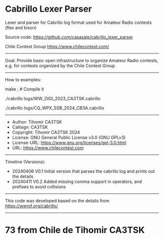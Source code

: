 # Cabrillo Lexer Parser
Lexer and parser for Cabrillo log format used for Amateur Radio contests (flex and bison)

Source code:   https://github.com/casasale/cabrillo_lexer_parser

Chile Contest Group https://www.chilecontest.com/

____________________________________________________
Goal:         Provide basic open infrastructure to organize Amateur Radio contests, e.g. for contests organized by the Chile Contest Group

____________________________________________________
How to examples:

make ; # Compile it

./cabrillo logs/WW_DIGI_2023_CA3TSK.cabrillo

./cabrillo logs/CQ_WPX_SSB_2024_CB3A.cabrillo

____________________________________________________

- Author:       Tihomir CA3TSK
- Callsign:     CA3TSK
- Copyright:    Tihomir CA3TSK 2024
- License:      GNU General Public License v3.0 (GNU GPLv3)
- License-URL:  https://www.gnu.org/licenses/gpl-3.0.html
- URL:          https://www.chilecontest.com

____________________________________________________
Timeline (Versions):
- 20240406 V0.1 Initial version that parses the cabrillo log and prints out the details
- 20240411 V0.2 Added missing comma support in operators, and prefixes to avoid collisions

____________________________________________________
This code was developed based on the details from https://wwrof.org/cabrillo/

____________________________________________________

# 73 from Chile de Tihomir CA3TSK
